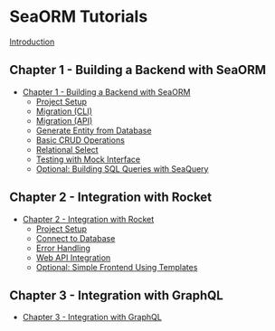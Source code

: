# SeaORM Tutorials

[Introduction](ch00-00-introduction.md)

## Chapter 1 - Building a Backend with SeaORM

- [Chapter 1 - Building a Backend with SeaORM](ch01-00-build-backend-getting-started.md)
    - [Project Setup](ch01-01-project-setup.md)
    - [Migration (CLI)](ch01-02-migration-cli.md)
    - [Migration (API)](ch01-03-migration-api.md)
    - [Generate Entity from Database](ch01-04-entity-generation.md)
    - [Basic CRUD Operations](ch01-05-basic-crud-operations.md)
    - [Relational Select](ch01-06-relational-select.md)
    - [Testing with Mock Interface](ch01-07-mock-testing.md)
    - [Optional: Building SQL Queries with SeaQuery](ch01-08-sql-with-sea-query.md)

## Chapter 2 - Integration with Rocket

- [Chapter 2 - Integration with Rocket](ch02-00-integration-with-rocket.md)
    - [Project Setup](ch02-01-project-setup.md)
    - [Connect to Database](ch02-02-connect-to-database.md)
    - [Error Handling]()
    - [Web API Integration]()
    - [Optional: Simple Frontend Using Templates]()

## Chapter 3 - Integration with GraphQL

- [Chapter 3 - Integration with GraphQL]()

